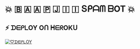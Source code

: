 # 💥 🇧 🇦 🇦 🇵   🇯 🇮 🇮  Տᑭᗩᗰ ᗷOT 💥
## ⚡ ᗪᗴᑭᒪOY Oᑎ ᕼᗴᖇOKᑌ

[![♡︎ᗪᗴᑭᒪOY](https://www.herokucdn.com/deploy/button.svg)](https://heroku.com/deploy?template=https://github.com/anish00560/BaapjiispamBot)

